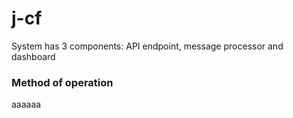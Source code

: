 # j-cf

System has 3 components: API endpoint, message processor and dashboard

### Method of operation

aaaaaa

